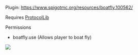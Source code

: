 Plugin: https://www.spigotmc.org/resources/boatfly.100562/

Requires [ProtocolLib](https://www.spigotmc.org/resources/protocollib.1997/)

Permissions
   * boatfly.use (Allows player to boat fly)

![](https://cdn.jasonkaranik.tk/files/boatfly_screenshot1.png)
